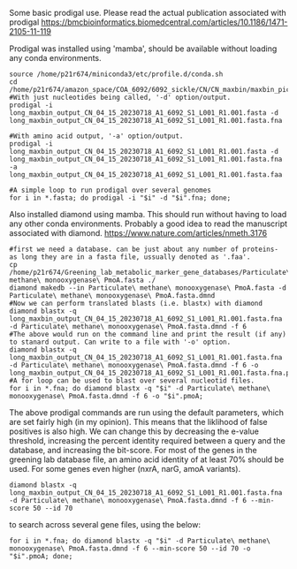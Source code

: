 Some basic prodigal use. Please read the actual publication associated with prodigal
https://bmcbioinformatics.biomedcentral.com/articles/10.1186/1471-2105-11-119

Prodigal was installed using 'mamba', should be available without loading any conda environments.
```
source /home/p21r674/miniconda3/etc/profile.d/conda.sh
cd /home/p21r674/amazon_space/COA_6092/6092_sickle/CN/CN_maxbin/maxbin_pick
#With just nucleotides being called, '-d' option/output.
prodigal -i long_maxbin_output_CN_04_15_20230718_A1_6092_S1_L001_R1.001.fasta -d long_maxbin_output_CN_04_15_20230718_A1_6092_S1_L001_R1.001.fasta.fna

#With amino acid output, '-a' option/output.
prodigal -i long_maxbin_output_CN_04_15_20230718_A1_6092_S1_L001_R1.001.fasta -d long_maxbin_output_CN_04_15_20230718_A1_6092_S1_L001_R1.001.fasta.fna -a long_maxbin_output_CN_04_15_20230718_A1_6092_S1_L001_R1.001.fasta.faa

#A simple loop to run prodigal over several genomes
for i in *.fasta; do prodigal -i "$i" -d "$i".fna; done;
```
Also installed diamond using mamba. This should run without having to load any other conda environments.
Probably a good idea to read the manuscript associated with diamond.
https://www.nature.com/articles/nmeth.3176

```
#first we need a database. can be just about any number of proteins- as long they are in a fasta file, ussually denoted as '.faa'.
cp /home/p21r674/Greening_lab_metabolic_marker_gene_databases/Particulate\ methane\ monooxygenase\ PmoA.fasta ./
diamond makedb --in Particulate\ methane\ monooxygenase\ PmoA.fasta -d Particulate\ methane\ monooxygenase\ PmoA.fasta.dmnd
#Now we can perform translated blasts (i.e. blastx) with diamond
diamond blastx -q long_maxbin_output_CN_04_15_20230718_A1_6092_S1_L001_R1.001.fasta.fna -d Particulate\ methane\ monooxygenase\ PmoA.fasta.dmnd -f 6
#The above would run on the command line and print the result (if any) to stanard output. Can write to a file with '-o' option.
diamond blastx -q long_maxbin_output_CN_04_15_20230718_A1_6092_S1_L001_R1.001.fasta.fna -d Particulate\ methane\ monooxygenase\ PmoA.fasta.dmnd -f 6 -o long_maxbin_output_CN_04_15_20230718_A1_6092_S1_L001_R1.001.fasta.fna.pmoA
#A for loop can be used to blast over several nucleotid files.
for i in *.fna; do diamond blastx -q "$i" -d Particulate\ methane\ monooxygenase\ PmoA.fasta.dmnd -f 6 -o "$i".pmoA;
```
The above prodigal commands are run using the default parameters, which are set fairly high (in my opinion).
This means that the liklihood of false positives is also high. We can change this by decreasing the e-value threshold,
increasing the percent identity required between a query and the database, and increasing the bit-score. 
For most of the genes in the greening lab database file, an amino acid identity of at least 70% should be used.
For some genes even higher (nxrA, narG, amoA variants). 

```
diamond blastx -q long_maxbin_output_CN_04_15_20230718_A1_6092_S1_L001_R1.001.fasta.fna -d Particulate\ methane\ monooxygenase\ PmoA.fasta.dmnd -f 6 --min-score 50 --id 70
```
to search across several gene files, using the below:

```
for i in *.fna; do diamond blastx -q "$i" -d Particulate\ methane\ monooxygenase\ PmoA.fasta.dmnd -f 6 --min-score 50 --id 70 -o "$i".pmoA; done;
```

